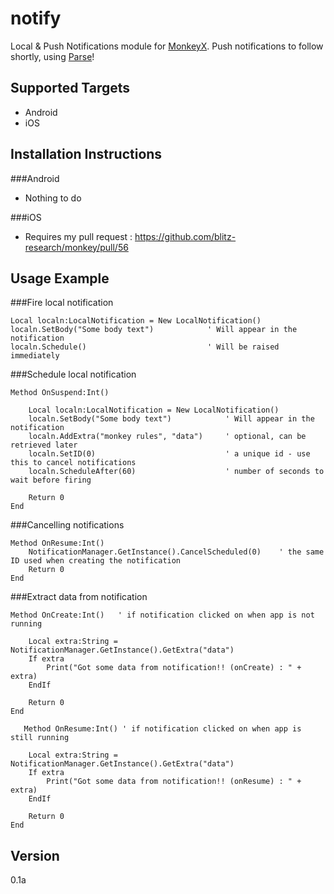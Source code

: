 notify
=======

Local & Push Notifications module for [MonkeyX]. Push notifications to follow shortly, using [Parse]!

Supported Targets
-----------------
- Android
- iOS

Installation Instructions
-------------------------

###Android
- Nothing to do
 
###iOS
- Requires my pull request : https://github.com/blitz-research/monkey/pull/56

Usage Example
-------------
###Fire local notification
```
Local localn:LocalNotification = New LocalNotification()
localn.SetBody("Some body text")            ' Will appear in the notification
localn.Schedule()                           ' Will be raised immediately
```

###Schedule local notification
```
Method OnSuspend:Int()

    Local localn:LocalNotification = New LocalNotification()
    localn.SetBody("Some body text")            ' Will appear in the notification
    localn.AddExtra("monkey rules", "data")     ' optional, can be retrieved later
    localn.SetID(0)                             ' a unique id - use this to cancel notifications
    localn.ScheduleAfter(60)                    ' number of seconds to wait before firing
    
    Return 0
End
```

###Cancelling notifications
```
Method OnResume:Int()
    NotificationManager.GetInstance().CancelScheduled(0)    ' the same ID used when creating the notification
    Return 0
End
```

###Extract data from notification
```
Method OnCreate:Int()   ' if notification clicked on when app is not running
	
    Local extra:String = NotificationManager.GetInstance().GetExtra("data")
    If extra
        Print("Got some data from notification!! (onCreate) : " + extra)
    EndIf

    Return 0
End

   Method OnResume:Int() ' if notification clicked on when app is still running

    Local extra:String = NotificationManager.GetInstance().GetExtra("data")
    If extra
        Print("Got some data from notification!! (onResume) : " + extra)
    EndIf

    Return 0
End	

```

Version
-------
0.1a

[MonkeyX]:http://http://www.monkey-x.com/   
[Parse]:https://parse.com/

